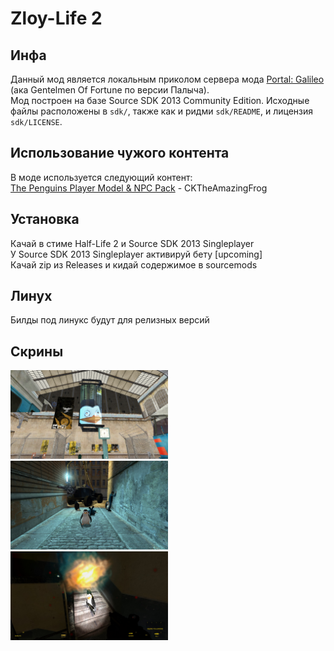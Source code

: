 # Zloy-Life 2
## Инфа
Данный мод является локальным приколом сервера мода [Portal: Galileo](https://discord.gg/6SzMxBXffw) (ака Gentelmen Of Fortune по версии Палыча).\
Мод построен на базе Source SDK 2013 Community Edition. Исходные файлы расположены в `sdk/`, также как и ридми `sdk/README`, и лицензия `sdk/LICENSE`.
## Использование чужого контента
В моде используется следующий контент:\
[The Penguins Player Model & NPC Pack](https://steamcommunity.com/sharedfiles/filedetails/?id=2585746247) - CKTheAmazingFrog
## Установка
Качай в стиме Half-Life 2 и Source SDK 2013 Singleplayer\
У Source SDK 2013 Singleplayer активируй бету [upcoming]\
Качай zip из Releases и кидай содержимое в sourcemods
## Линух
Билды под линукс будут для релизных версий
## Скрины
<img src="https://github.com/MagicManWithLinux/zloylife/blob/main/dev/hl2_ojSja31oJu.jpg?raw=true" width=50%>
<img src="https://raw.githubusercontent.com/MagicManWithLinux/zloylife/main/dev/hl2_uGDRzGr4So.jpg" width=50%>
<img src="https://github.com/MagicManWithLinux/zloylife/blob/main/dev/hl2_TbFDoEmtzE.jpg?raw=true" width=50%>
